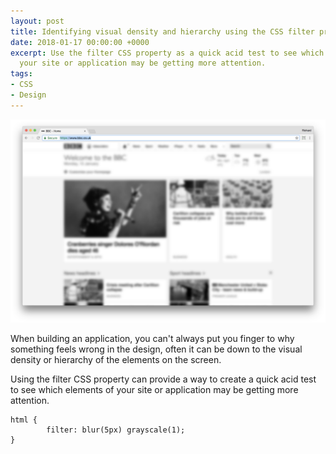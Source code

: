 ```yaml
---
layout: post
title: Identifying visual density and hierarchy using the CSS filter property
date: 2018-01-17 00:00:00 +0000
excerpt: Use the filter CSS property as a quick acid test to see which elements of
  your site or application may be getting more attention.
tags:
- CSS
- Design
---
```

![](/assets/uploads/2018/01/17/visual-density.png)

When building an application, you can't always put you finger to why something feels wrong in the design, often it can be down to the visual density or hierarchy of the elements on the screen.

Using the filter CSS property can provide a way to create a quick acid test to see which elements of your site or application may be getting more attention.

    html {
    		filter: blur(5px) grayscale(1);
    }